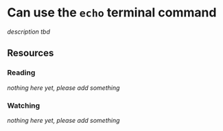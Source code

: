 # Can use the `echo` terminal command
_description tbd_
## Resources
### Reading
_nothing here yet, please add something_
### Watching
_nothing here yet, please add something_
